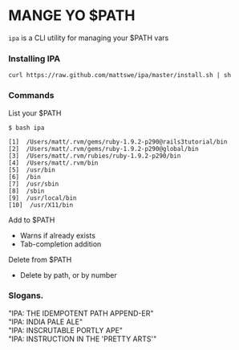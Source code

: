 # MANGE YO $PATH

`ipa` is a CLI utility for managing your $PATH vars

### Installing IPA

    curl https://raw.github.com/mattswe/ipa/master/install.sh | sh


### Commands

List your $PATH

    $ bash ipa

    [1]  /Users/matt/.rvm/gems/ruby-1.9.2-p290@rails3tutorial/bin 
    [2]  /Users/matt/.rvm/gems/ruby-1.9.2-p290@global/bin 
    [3]  /Users/matt/.rvm/rubies/ruby-1.9.2-p290/bin 
    [4]  /Users/matt/.rvm/bin 
    [5]  /usr/bin 
    [6]  /bin 
    [7]  /usr/sbin 
    [8]  /sbin 
    [9]  /usr/local/bin 
    [10]  /usr/X11/bin 


Add to $PATH

- Warns if already exists
- Tab-completion addition

Delete from $PATH

- Delete by path, or by number


### Slogans.

"IPA: THE IDEMPOTENT PATH APPEND-ER"  
"IPA: INDIA PALE ALE"  
"IPA: INSCRUTABLE PORTLY APE"  
"IPA: INSTRUCTION IN THE 'PRETTY ARTS'"  
